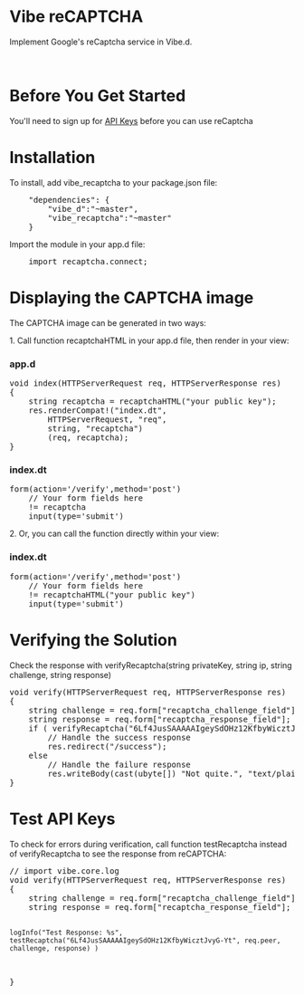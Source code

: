 <h1>Vibe reCAPTCHA</h1>
<!-- <p>===============================</p> -->

<p>Implement Google's reCaptcha service in Vibe.d.</p>
<br>

<h1>Before You Get Started</h1>
<!-- <p>===============================</p> -->
<p>You'll need to sign up for <a href="https://www.google.com/recaptcha/admin/create">API Keys</a> before you can use reCaptcha</p>

<h1>Installation</h1>
<!-- <p>===============================</p> -->
<p>To install, add vibe_recaptcha to your package.json file:</p>
<pre>
	"dependencies": {
		"vibe_d":"~master",
		"vibe_recaptcha":"~master"
	}
</pre>

<p>Import the module in your app.d file:</p>
<pre>
	import recaptcha.connect;
</pre>

<h1>Displaying the CAPTCHA image</h1>
<!-- <p>===============================</p> -->
<p>The CAPTCHA image can be generated in two ways:</p>
<p>1. Call function recaptchaHTML in your app.d file, then render in your view:</p>

<h3>app.d</h3>
<pre>
void index(HTTPServerRequest req, HTTPServerResponse res)
{
	string recaptcha = recaptchaHTML("your public key");
	res.renderCompat!("index.dt",
		HTTPServerRequest, "req",
		string, "recaptcha")
		(req, recaptcha);
}
</pre>
<h3>index.dt</h3>
<pre>
form(action='/verify',method='post')
	// Your form fields here
	!= recaptcha
	input(type='submit')
</pre>

<p>2. Or, you can call the function directly within your view:</p>
<h3>index.dt</h3>
<pre>
form(action='/verify',method='post')
	// Your form fields here
	!= recaptchaHTML("your public key")
	input(type='submit')
</pre>

<h1>Verifying the Solution</h1>
<!-- <p>===============================</p> -->
<p>Check the response with verifyRecaptcha(string privateKey, string ip, string challenge, string response)</p>
<pre>
void verify(HTTPServerRequest req, HTTPServerResponse res)
{
	string challenge = req.form["recaptcha_challenge_field"];
	string response = req.form["recaptcha_response_field"];
	if ( verifyRecaptcha("6Lf4JusSAAAAAIgeySdOHz12KfbyWicztJvyG-Yt", req.peer, challenge, response) )
		// Handle the success response
		res.redirect("/success");
	else
		// Handle the failure response
		res.writeBody(cast(ubyte[]) "Not quite.", "text/plain");
}
</pre>

<h1>Test API Keys</h1>
<!-- <p>===============================</p> -->
<p>To check for errors during verification, call function testRecaptcha instead of verifyRecaptcha to see the response from reCAPTCHA:</p>
<pre>
// import vibe.core.log
void verify(HTTPServerRequest req, HTTPServerResponse res)
{
	string challenge = req.form["recaptcha_challenge_field"];
	string response = req.form["recaptcha_response_field"];

	logInfo("Test Response: %s", testRecaptcha("6Lf4JusSAAAAAIgeySdOHz12KfbyWicztJvyG-Yt", req.peer, challenge, response) )
}
</pre>